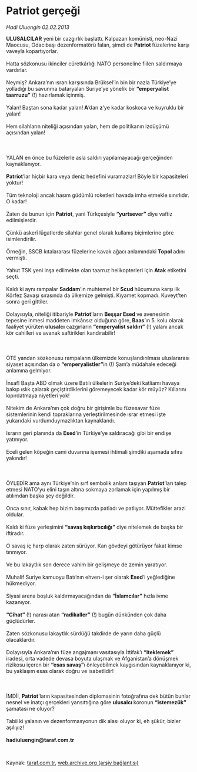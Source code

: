 # Patriot gerçeği

*Hadi Uluengin 02.02.2013*

<div class="yazi"><p><b>ULUSALCILAR</b> yeni bir cazgırlık başlattı. Kalpazan komünisti, neo-Nazi Maocusu, Odacıbaşı dezenformatörü falan, şimdi de <b>Patriot </b>füzelerine karşı vaveyla kopartıyorlar.<br/><br/>Hatta sözkonusu ikinciler cüretkârlığı NATO personeline fiilen saldırmaya vardırlar.<br/><br/>Neymiş? Ankara’nın ısrarı karşısında Brüksel’in bin bir nazla Türkiye’ye yolladığı bu savunma bataryaları Suriye’ye yönelik bir <b>“emperyalist taarruzu”</b> (!) hazırlamak içinmiş.<br/><br/>Yalan! Baştan sona kadar yalan!<b><i> </i>A</b>’dan <b>z</b>’ye kadar koskoca ve kuyruklu bir yalan!<br/><br/>Hem silahların niteliği açısından yalan, hem de politikanın izdüşümü açısından yalan!<br/><br/><br/><br/>YALAN en önce bu füzelerle asla saldırı yapılamayacağı gerçeğinden kaynaklanıyor.<br/><br/><b>Patriot</b>’lar hiçbir kara veya deniz hedefini vuramazlar! Böyle bir kapasiteleri yoktur!<br/><br/>Tüm teknoloji ancak hasım güdümlü roketleri havada imha etmekle sınırlıdır. O kadar!<br/><br/>Zaten de bunun için <b>Patriot</b>, yani Türkçesiyle <b>“yurtsever”</b> diye vaftiz edilmişlerdir.<br/><br/>Çünkü askerî lügatlerde silahlar genel olarak kullanış biçimlerine göre isimlendirilir.<br/><br/>Örneğin, SSCB kıtalararası füzelerine kavak ağacı anlamındaki <b>Topol </b>adını vermişti.<br/><br/>Yahut TSK yeni inşa edilmekte olan taarruz helikopterleri için <b>Atak</b> etiketini seçti.<br/><br/>Kaldı ki aynı rampalar <b>Saddam</b>’ın muhtemel bir <b>Scud<i> </i></b>hücumuna karşı ilk Körfez Savaşı sırasında da ülkemize gelmişti. Kıyamet kopmadı. Kuveyt’ten sonra geri gittiler.<br/><br/>Dolayısıyla, niteliği itibariyle <b>Patriot</b>’ların <b>Beşşar Esed<i> </i></b>ve avenesinin tepesine inmesi maddeten imkânsız olduğuna göre,<b><i> </i>Baas</b>’ın 5. kolu olarak faaliyet yürüten <b>ulusalcı</b> cazgırların <b>“emperyalist saldırı”</b> (!) yalanı ancak kör cahilleri ve avanak saftirikleri kandırabilir!<br/><br/><br/><br/>ÖTE yandan sözkonusu rampaların ülkemizde konuşlandırılması uluslararası siyaset açısından da o <b>“emperyalistler”</b>in (!) Şam’a müdahale edeceği anlamına gelmiyor.<br/><br/>İnsaf! Başta ABD olmak üzere Batılı ülkelerin Suriye’deki katliamı havaya bakıp ıslık çalarak geçiştirdiklerini göremeyecek kadar kör müyüz? Kıllarını kıpırdatmaya niyetleri yok!<br/><br/>Nitekim de Ankara’nın çok doğru bir girişimle bu füzesavar füze sistemlerinin kendi topraklarına yerleştirilmesinde ısrar etmesi işte yukarıdaki vurdumduymazlıktan kaynaklandı.<br/><br/>Israrın geri planında da <b>Esed</b>’in Türkiye’ye saldıracağı gibi bir endişe yatmıyor.<br/><br/>Eceli gelen köpeğin cami duvarına işemesi ihtimali şimdiki aşamada sıfıra yakındır!<br/><br/><br/><br/>ÖYLEDİR ama aynı Türkiye’nin sırf sembolik anlam taşıyan <b>Patriot</b>’ları talep etmesi NATO’yu elini taşın altına sokmaya zorlamak için yapılmış bir atılımdan başka şey değildir.<br/><br/>Onca sınır, kabak hep bizim başımızda patladı ve patlıyor. Müttefikler arazi oldular.<br/><br/>Kaldı ki füze yerleşimini <b>“savaş kışkırtıcılığı”</b> diye nitelemek de başka bir iftiradır.<br/><br/>O savaş iç harp olarak zaten sürüyor. Kan gövdeyi götürüyor fakat kimse tınmıyor.<br/><br/>Ve bu lakaytlık son derece vahim bir gelişmeye de zemin yaratıyor.<br/><br/>Muhalif Suriye kamuoyu Batı’nın ehven-i şer olarak <b>Esed</b>’i yeğlediğine hükmediyor.<br/><br/>Siyasi arena boşluk kaldırmayacağından da <b>“İslamcılar”</b> hızla ivme kazanıyor.<br/><br/><b>“Cihat”<i> </i></b>(!) narası atan <b>“radikaller”</b> (!) bugün dünkünden çok daha güçlüdürler.<br/><br/>Zaten sözkonusu lakaytlık sürdüğü takdirde de yarın daha güçlü olacaklardır.<br/><br/>Dolayısıyla Ankara’nın füze angajmanı vasıtasıyla İttifak’ı <b>“iteklemek”</b> iradesi, orta vadede devasa boyuta ulaşmak ve Afganistan’a dönüşmek rizikosu içeren bir <b>“esas savaş”</b>ı önleyebilmek kaygısından kaynaklanıyor ki, bu yaklaşım esas olarak doğru ve isabetlidir!<br/><br/><br/><br/>İMDİİ, <b>Patriot</b>’ların<b> </b>kapasitesinden diplomasinin fotoğrafına dek bütün bunlar nesnel ve inatçı gerçekleri yansıttığına göre <b>ulusalcı </b>koronun <b>“istemezük” </b>şamatası ne oluyor?<br/><br/>Tabii ki yalanın ve dezenformasyonun dik alası oluyor ki, eh şükür, bizler aşılıyız!<br/><br/><b>hadiuluengin@taraf.com.tr</b></p>
<p> </p>
</div>

Kaynak: [taraf.com.tr](http://www.taraf.com.tr/hadi-uluengin/makale-patriot-gercegi.htm), [web.archive.org (arşiv bağlantısı)](http://web.archive.org/web/20130623120611/http://www.taraf.com.tr/hadi-uluengin/makale-patriot-gercegi.htm)
